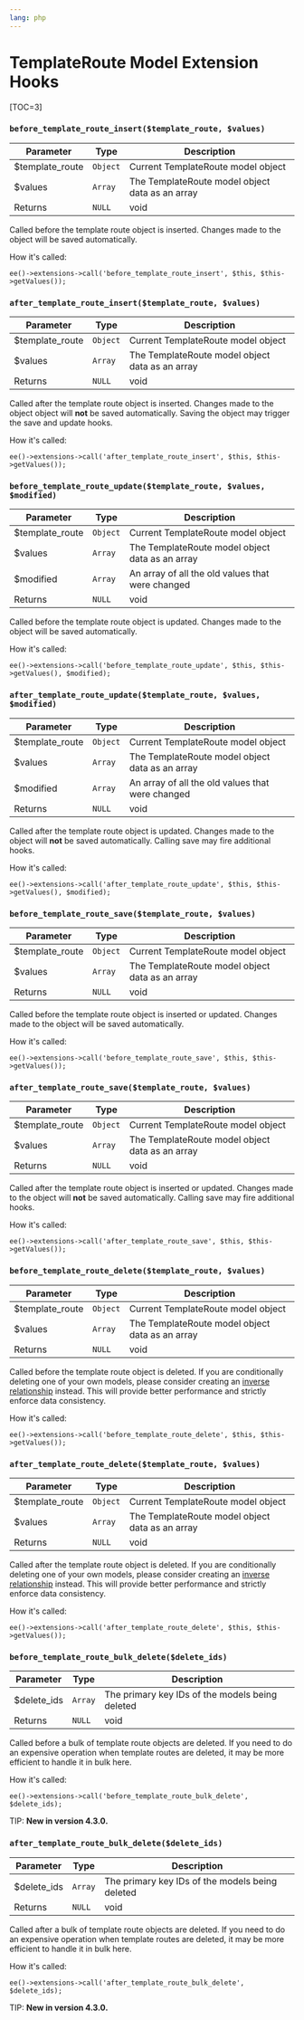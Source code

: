 ```yaml
---
lang: php
---
```


<!--
    This source file is part of the open source project
    ExpressionEngine User Guide (https://github.com/ExpressionEngine/ExpressionEngine-User-Guide)

    @link      https://expressionengine.com/
    @copyright Copyright (c) 2003-2019, EllisLab Corp. (https://ellislab.com)
    @license   https://expressionengine.com/license Licensed under Apache License, Version 2.0
-->

# TemplateRoute Model Extension Hooks

[TOC=3]

### `before_template_route_insert($template_route, $values)`

| Parameter        | Type     | Description                                     |
| ---------------- | -------- | ----------------------------------------------- |
| \$template_route | `Object` | Current TemplateRoute model object              |
| \$values         | `Array`  | The TemplateRoute model object data as an array |
| Returns          | `NULL`   | void                                            |

Called before the template route object is inserted. Changes made to the object will be saved automatically.

How it's called:

    ee()->extensions->call('before_template_route_insert', $this, $this->getValues());

### `after_template_route_insert($template_route, $values)`

| Parameter        | Type     | Description                                     |
| ---------------- | -------- | ----------------------------------------------- |
| \$template_route | `Object` | Current TemplateRoute model object              |
| \$values         | `Array`  | The TemplateRoute model object data as an array |
| Returns          | `NULL`   | void                                            |

Called after the template route object is inserted. Changes made to the object object will **not** be saved automatically. Saving the object may trigger the save and update hooks.

How it's called:

    ee()->extensions->call('after_template_route_insert', $this, $this->getValues());

### `before_template_route_update($template_route, $values, $modified)`

| Parameter        | Type     | Description                                      |
| ---------------- | -------- | ------------------------------------------------ |
| \$template_route | `Object` | Current TemplateRoute model object               |
| \$values         | `Array`  | The TemplateRoute model object data as an array  |
| \$modified       | `Array`  | An array of all the old values that were changed |
| Returns          | `NULL`   | void                                             |

Called before the template route object is updated. Changes made to the object will be saved automatically.

How it's called:

    ee()->extensions->call('before_template_route_update', $this, $this->getValues(), $modified);

### `after_template_route_update($template_route, $values, $modified)`

| Parameter        | Type     | Description                                      |
| ---------------- | -------- | ------------------------------------------------ |
| \$template_route | `Object` | Current TemplateRoute model object               |
| \$values         | `Array`  | The TemplateRoute model object data as an array  |
| \$modified       | `Array`  | An array of all the old values that were changed |
| Returns          | `NULL`   | void                                             |

Called after the template route object is updated. Changes made to the object will **not** be saved automatically. Calling save may fire additional hooks.

How it's called:

    ee()->extensions->call('after_template_route_update', $this, $this->getValues(), $modified);

### `before_template_route_save($template_route, $values)`

| Parameter        | Type     | Description                                     |
| ---------------- | -------- | ----------------------------------------------- |
| \$template_route | `Object` | Current TemplateRoute model object              |
| \$values         | `Array`  | The TemplateRoute model object data as an array |
| Returns          | `NULL`   | void                                            |

Called before the template route object is inserted or updated. Changes made to the object will be saved automatically.

How it's called:

    ee()->extensions->call('before_template_route_save', $this, $this->getValues());

### `after_template_route_save($template_route, $values)`

| Parameter        | Type     | Description                                     |
| ---------------- | -------- | ----------------------------------------------- |
| \$template_route | `Object` | Current TemplateRoute model object              |
| \$values         | `Array`  | The TemplateRoute model object data as an array |
| Returns          | `NULL`   | void                                            |

Called after the template route object is inserted or updated. Changes made to the object will **not** be saved automatically. Calling save may fire additional hooks.

How it's called:

    ee()->extensions->call('after_template_route_save', $this, $this->getValues());

### `before_template_route_delete($template_route, $values)`

| Parameter        | Type     | Description                                     |
| ---------------- | -------- | ----------------------------------------------- |
| \$template_route | `Object` | Current TemplateRoute model object              |
| \$values         | `Array`  | The TemplateRoute model object data as an array |
| Returns          | `NULL`   | void                                            |

Called before the template route object is deleted. If you are conditionally deleting one of your own models, please consider creating an [inverse relationship](development/services/model/relating-models.md#inverse-relationships) instead. This will provide better performance and strictly enforce data consistency.

How it's called:

    ee()->extensions->call('before_template_route_delete', $this, $this->getValues());

### `after_template_route_delete($template_route, $values)`

| Parameter        | Type     | Description                                     |
| ---------------- | -------- | ----------------------------------------------- |
| \$template_route | `Object` | Current TemplateRoute model object              |
| \$values         | `Array`  | The TemplateRoute model object data as an array |
| Returns          | `NULL`   | void                                            |

Called after the template route object is deleted. If you are conditionally deleting one of your own models, please consider creating an [inverse relationship](development/services/model/relating-models.md#inverse-relationships) instead. This will provide better performance and strictly enforce data consistency.

How it's called:

    ee()->extensions->call('after_template_route_delete', $this, $this->getValues());

### `before_template_route_bulk_delete($delete_ids)`

| Parameter    | Type    | Description                                     |
| ------------ | ------- | ----------------------------------------------- |
| \$delete_ids | `Array` | The primary key IDs of the models being deleted |
| Returns      | `NULL`  | void                                            |

Called before a bulk of template route objects are deleted. If you need to do an expensive operation when template routes are deleted, it may be more efficient to handle it in bulk here.

How it's called:

    ee()->extensions->call('before_template_route_bulk_delete', $delete_ids);

TIP: **New in version 4.3.0.**

### `after_template_route_bulk_delete($delete_ids)`

| Parameter    | Type    | Description                                     |
| ------------ | ------- | ----------------------------------------------- |
| \$delete_ids | `Array` | The primary key IDs of the models being deleted |
| Returns      | `NULL`  | void                                            |

Called after a bulk of template route objects are deleted. If you need to do an expensive operation when template routes are deleted, it may be more efficient to handle it in bulk here.

How it's called:

    ee()->extensions->call('after_template_route_bulk_delete', $delete_ids);

TIP: **New in version 4.3.0.**
